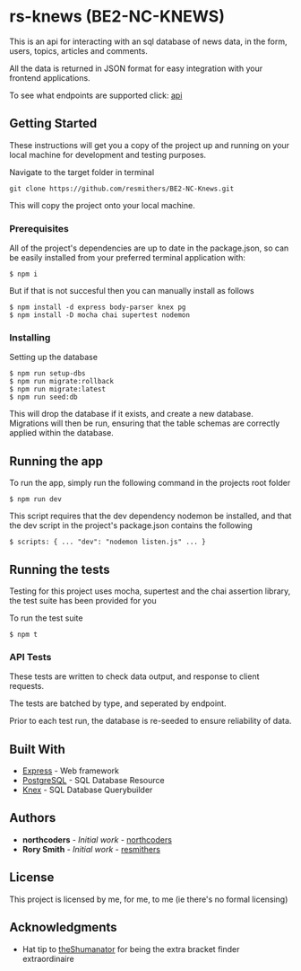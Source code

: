 # rs-knews (BE2-NC-KNEWS)

This is an api for interacting with an sql database of news data, in the form, users, topics, articles and comments.

All the data is returned in JSON format for easy integration with your frontend applications.

To see what endpoints are supported click: [api](https://rs-knews.herokuapp.com/api)

## Getting Started

These instructions will get you a copy of the project up and running on your local machine for development and testing purposes.

Navigate to the target folder in terminal

```
git clone https://github.com/resmithers/BE2-NC-Knews.git
```
This will copy the project onto your local machine.

### Prerequisites

All of the project's dependencies are up to date in the package.json, so can be easily installed from your preferred terminal application with:

```
$ npm i
```

But if that is not succesful then you can manually install as follows

```
$ npm install -d express body-parser knex pg
$ npm install -D mocha chai supertest nodemon
```

### Installing

Setting up the database

```
$ npm run setup-dbs
$ npm run migrate:rollback 
$ npm run migrate:latest
$ npm run seed:db
```

This will drop the database if it exists, and create a new database. Migrations will then be run, ensuring that the table schemas are correctly applied within the database. 

## Running the app

To run the app, simply run the following command in the projects root folder

```
$ npm run dev
```

This script requires that the dev dependency nodemon be installed, and that the dev script in the project's package.json contains the following

```
$ scripts: { ... "dev": "nodemon listen.js" ... }
```

## Running the tests

Testing for this project uses mocha, supertest and the chai assertion library, the test suite has been provided for you

To run the test suite

```
$ npm t
```

### API Tests

These tests are written to check data output, and response to client requests.

The tests are batched by type, and seperated by endpoint.

Prior to each test run, the database is re-seeded to ensure reliability of data.

## Built With

* [Express](https://expressjs.com) - Web framework 
* [PostgreSQL](https://www.postgresql.org) - SQL Database Resource
* [Knex](https://knexjs.org) - SQL Database Querybuilder

## Authors

* **northcoders** - *Initial work* - [northcoders](https://github.com/northcoders)
* **Rory Smith** - *Initial work* - [resmithers](https://github.com/resmithers)

## License

This project is licensed by me, for me, to me (ie there's no formal licensing)

## Acknowledgments

* Hat tip to [theShumanator](https://github.com/theshumanator) for being the extra bracket finder extraordinaire


